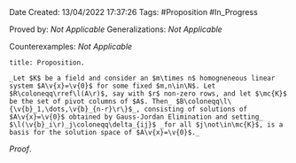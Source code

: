 <br />
<br />

Date Created: 13/04/2022 17:37:26
Tags: #Proposition #In_Progress

Proved by: _Not Applicable_
Generalizations: _Not Applicable_

Counterexamples: _Not Applicable_

``` ad-Proposition
title: Proposition.

_Let $K$ be a field and consider an $m\times n$ homogneneous linear system $A\v{x}=\v{0}$ for some fixed $m,n\in\N$. Let $R\coloneqq\rref\l(A\r)$, say with $r$ non-zero rows, and let $\mc{K}$ be the set of pivot columns of $A$. Then_ $B\coloneqq\l\{\v{b}_1,\dots,\v{b}_{n-r}\r\}$_, consisting of solutions of $A\v{x}=\v{0}$ obtained by Gauss-Jordan Elimination and setting_ $\l(\v{b}_i\r)_j\coloneqq\delta_{ij}$ _for all $j\not\in\mc{K}$, is a basis for the solution space of $A\v{x}=\v{0}$._

```

_Proof_.

